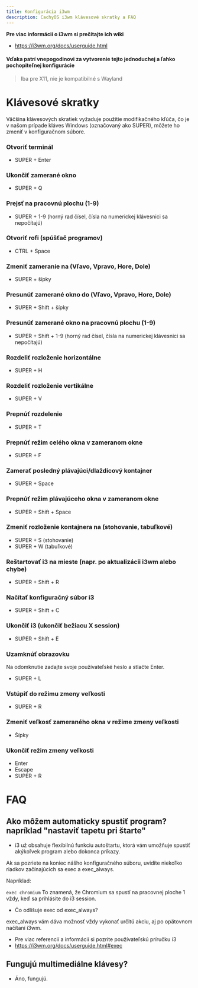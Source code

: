 ```yaml
---
title: Konfigurácia i3wm
description: CachyOS i3wm klávesové skratky a FAQ
---
```


**Pre viac informácií o i3wm si prečítajte ich wiki**
*   https://i3wm.org/docs/userguide.html

#### Vďaka patrí vnepogodinovi za vytvorenie tejto jednoduchej a ľahko pochopiteľnej konfigurácie

> Iba pre X11, nie je kompatibilné s Wayland

# Klávesové skratky

Väčšina klávesových skratiek vyžaduje použitie modifikačného kľúča, čo je v našom prípade kláves Windows (označovaný ako SUPER), môžete ho zmeniť v konfiguračnom súbore.

### Otvoriť terminál

* SUPER + Enter

### Ukončiť zamerané okno

* SUPER + Q

### Prejsť na pracovnú plochu (1-9)

* SUPER + 1-9 (horný rad čísel, čísla na numerickej klávesnici sa nepočítajú)

### Otvoriť rofi (spúšťač programov)

* CTRL + Space

### Zmeniť zameranie na (Vľavo, Vpravo, Hore, Dole) 

* SUPER + šípky

### Presunúť zamerané okno do (Vľavo, Vpravo, Hore, Dole)

* SUPER + Shift + šípky

### Presunúť zamerané okno na pracovnú plochu (1-9)

* SUPER + Shift + 1-9 (horný rad čísel, čísla na numerickej klávesnici sa nepočítajú)

### Rozdeliť rozloženie horizontálne

* SUPER + H

### Rozdeliť rozloženie vertikálne

* SUPER + V

### Prepnúť rozdelenie

* SUPER + T

### Prepnúť režim celého okna v zameranom okne

* SUPER + F

### Zamerať posledný plávajúci/dlaždicový kontajner

* SUPER + Space

### Prepnúť režim plávajúceho okna v zameranom okne

* SUPER + Shift + Space

### Zmeniť rozloženie kontajnera na (stohovanie, tabuľkové)

* SUPER + S (stohovanie)
* SUPER + W (tabuľkové)

### Reštartovať i3 na mieste (napr. po aktualizácii i3wm alebo chybe)

* SUPER + Shift + R

### Načítať konfiguračný súbor i3

* SUPER + Shift + C

### Ukončiť i3 (ukončiť bežiacu X session)

* SUPER + Shift + E

### Uzamknúť obrazovku
Na odomknutie zadajte svoje používateľské heslo a stlačte Enter.
* SUPER + L

### Vstúpiť do režimu zmeny veľkosti

* SUPER + R

### Zmeniť veľkosť zameraného okna v režime zmeny veľkosti

* Šípky

### Ukončiť režim zmeny veľkosti 

* Enter
* Escape
* SUPER + R

# FAQ

## Ako môžem automaticky spustiť program? napríklad "nastaviť tapetu pri štarte"

* i3 už obsahuje flexibilnú funkciu autoštartu, ktorá vám umožňuje spustiť akýkoľvek program alebo dokonca príkazy.

Ak sa pozriete na koniec nášho konfiguračného súboru, uvidíte niekoľko riadkov začínajúcich sa exec a exec_always.

Napríklad:

```exec chromium```
To znamená, že Chromium sa spustí na pracovnej ploche 1 vždy, keď sa prihlásite do i3 session.

* Čo odlišuje exec od exec_always?

exec_always vám dáva možnosť vždy vykonať určitú akciu, aj po opätovnom načítaní i3wm.

* Pre viac referencií a informácií si pozrite používateľskú príručku i3
*   https://i3wm.org/docs/userguide.html#exec

## Fungujú multimediálne klávesy?

* Áno, fungujú.